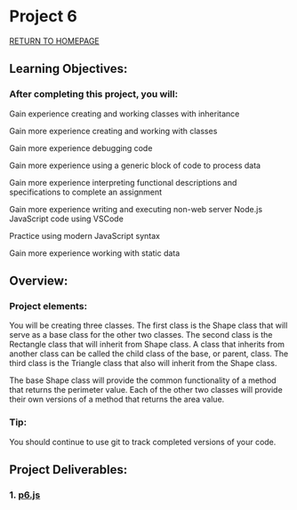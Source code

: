 # Project 6

[RETURN TO HOMEPAGE](https://sierrabakerr.github.io/)


## Learning Objectives:

### After completing this project, you will:

Gain experience creating and working classes with inheritance

Gain more experience creating and working with classes

Gain more experience debugging code

Gain more experience using a generic block of code to process data

Gain more experience interpreting functional descriptions and specifications to complete an assignment

Gain more experience writing and executing non-web server Node.js JavaScript code using VSCode

Practice using modern JavaScript syntax

Gain more experience working with static data


## Overview:

### Project elements:

You will be creating three classes. The first class is the Shape class that will serve as a base class for the other two classes. The second class is the Rectangle class that will inherit from Shape class. A class that inherits from another class can be called the child class of the base, or parent, class. The third class is the Triangle class that also will inherit from the Shape class.

The base Shape class will provide the common functionality of a method that returns the perimeter value. Each of the other two classes will provide their own versions of a method that returns the area value. 

### Tip: 
You should continue to use git to track completed versions of your code.


## Project Deliverables:

### 1. [p6.js](p6.js)





